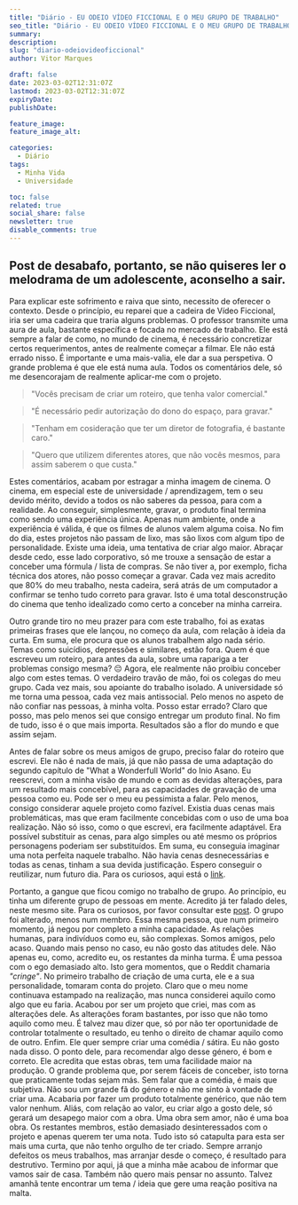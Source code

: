 ```yaml
---
title: "Diário - EU ODEIO VÍDEO FICCIONAL E O MEU GRUPO DE TRABALHO"
seo_title: "Diário - EU ODEIO VÍDEO FICCIONAL E O MEU GRUPO DE TRABALHO"
summary: 
description: 
slug: "diario-odeiovideoficcional"
author: Vitor Marques

draft: false
date: 2023-03-02T12:31:07Z
lastmod: 2023-03-02T12:31:07Z
expiryDate: 
publishDate: 

feature_image: 
feature_image_alt:

categories:
  - Diário
tags:
  - Minha Vida
  - Universidade

toc: false
related: true
social_share: false
newsletter: true
disable_comments: true
---
```


## Post de desabafo, portanto, se não quiseres ler o melodrama de um adolescente, aconselho a sair.

Para explicar este sofrimento e raiva que sinto, necessito de oferecer o contexto. Desde o princípio, eu reparei que a cadeira de Vídeo Ficcional, iria ser uma cadeira que traria alguns problemas. O professor transmite uma aura de aula, bastante específica e focada no mercado de trabalho. Ele está sempre a falar de como, no mundo de cinema, é necessário concretizar certos requerimentos, antes de realmente começar a filmar. Ele não está errado nisso. É importante e uma mais-valia, ele dar a sua perspetiva. O grande problema é que ele está numa aula. Todos os comentários dele, só me desencorajam de realmente aplicar-me com o projeto. 

> "Vocês precisam de criar um roteiro, que tenha valor comercial."

> "É necessário pedir autorização do dono do espaço, para gravar."

> "Tenham em cosideração que ter um diretor de fotografia, é bastante caro."

> "Quero que utilizem diferentes atores, que não vocês mesmos, para assim saberem o que custa."

Estes comentários, acabam por estragar a minha imagem de cinema. O cinema, em especial este de universidade / aprendizagem, tem o seu devido mérito, devido a todos os não saberes da pessoa, para com a realidade. Ao conseguir, simplesmente, gravar, o produto final termina como sendo uma experiência única. Apenas num ambiente, onde a experiência é válida, é que os filmes de alunos valem alguma coisa. No fim do dia, estes projetos não passam de lixo, mas são lixos com algum tipo de personalidade. Existe uma ideia, uma tentativa de criar algo maior. Abraçar desde cedo, esse lado corporativo, só me trouxe a sensação de estar a conceber uma fórmula / lista de compras. Se não tiver a, por exemplo, ficha técnica dos atores, não posso começar a gravar. Cada vez mais acredito que 80% do meu trabalho, nesta cadeira, será atrás de um computador a confirmar se tenho tudo correto para gravar. Isto é uma total desconstrução do cinema que tenho idealizado como certo a conceber na minha carreira. 

Outro grande tiro no meu prazer para com este trabalho, foi as exatas primeiras frases que ele lançou, no começo da aula, com relação à ideia da curta. Em suma, ele procura que os alunos trabalhem algo nada sério. Temas como suicídios, depressões e similares, estão fora. Quem é que escreveu um roteiro, para antes da aula, sobre uma rapariga a ter problemas consigo mesma? :pensive: Agora, ele realmente não proibiu conceber algo com estes temas. O verdadeiro travão de mão, foi os colegas do meu grupo. Cada vez mais, sou apoiante do trabalho isolado. A universidade só me torna uma pessoa, cada vez mais antissocial. Pelo menos no aspeto de não confiar nas pessoas, à minha volta. Posso estar errado? Claro que posso, mas pelo menos sei que consigo entregar um produto final. No fim de tudo, isso é o que mais importa. Resultados são a flor do mundo e que assim sejam. 

Antes de falar sobre os meus amigos de grupo, preciso falar do roteiro que escrevi. Ele não é nada de mais, já que não passa de uma adaptação do segundo capítulo de "What a Wonderfull World" do Inio Asano. Eu reescrevi, com a minha visão de mundo e com as devidas alterações, para um resultado mais concebível, para as capacidades de gravação de uma pessoa como eu. Pode ser o meu eu pessimista a falar. Pelo menos, consigo considerar aquele projeto como fazível. Existia duas cenas mais problemáticas, mas que eram facilmente concebidas com o uso de uma boa realização. Não só isso, como o que escrevi, era facilmente adaptável. Era possível substituir as cenas, para algo simples ou até mesmo os próprios personagens poderiam ser substituídos. Em suma, eu conseguia imaginar uma nota perfeita naquele trabalho. Não havia cenas desnecessárias e todas as cenas, tinham a sua devida justificação. Espero conseguir o reutilizar, num futuro dia. Para os curiosos, aqui está o [link](https://cdn.discordapp.com/attachments/950458878951305237/1080934556347138098/Uma_Cidade_Com_Muitas_Colinas_-_Screenplay_-_mar_01_2023_221240.pdf).

Portanto, a gangue que ficou comigo no trabalho de grupo. Ao princípio, eu tinha um diferente grupo de pessoas em mente. Acredito já ter falado deles, neste mesmo site. Para os curiosos, por favor consultar este [post](https://miraiy.netlify.app/post/2023/02/16/di%C3%A1rio-2.%C2%BA-semestre-come%C3%A7ou-01/). O grupo foi alterado, menos num membro. Essa mesma pessoa, que num primeiro momento, já negou por completo a minha capacidade. As relações humanas, para indivíduos como eu, são complexas. Somos amigos, pelo acaso. Quando mais penso no caso, eu não gosto das atitudes dele. Não apenas eu, como, acredito eu, os restantes da minha turma. É uma pessoa com o ego demasiado alto. Isto gera momentos, que o Reddit chamaria *"cringe"*. No primeiro trabalho de criação de uma curta, ele e a sua personalidade, tomaram conta do projeto. Claro que o meu nome continuava estampado na realização, mas nunca considerei aquilo como algo que eu faria. Acabou por ser um projeto que criei, mas com as alterações dele. As alterações foram bastantes, por isso que não tomo aquilo como meu. É talvez mau dizer que, só por não ter oportunidade de controlar totalmente o resultado, eu tenho o direito de chamar aquilo como de outro. Enfim. Ele quer sempre criar uma comédia / sátira. Eu não gosto nada disso. O ponto dele, para recomendar algo desse género, é bom e correto. Ele acredita que estas obras, tem uma facilidade maior na produção. O grande problema que, por serem fáceis de conceber, isto torna que praticamente todas sejam más. Sem falar que a comédia, é mais que subjetiva. Não sou um grande fã do género e não me sinto à vontade de criar uma. Acabaria por fazer um produto totalmente genérico, que não tem valor nenhum. Aliás, com relação ao valor, eu criar algo a gosto dele, só gerará um desapego maior com a obra. Uma obra sem amor, não é uma boa obra. Os restantes membros, estão demasiado desinteressados com o projeto e apenas querem ter uma nota. Tudo isto só catapulta para esta ser mais uma curta, que não tenho orgulho de ter criado. Sempre arranjo defeitos os meus trabalhos, mas arranjar desde o começo, é resultado para destrutivo. Termino por aqui, já que a minha mãe acabou de informar que vamos sair de casa. Também não quero mais pensar no assunto. Talvez amanhã tente encontrar um tema / ideia que gere uma reação positiva na malta.